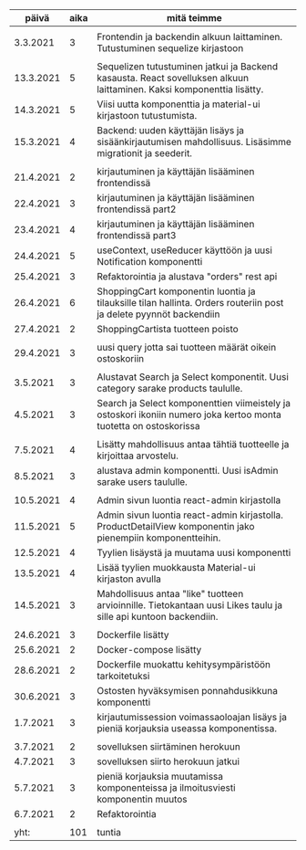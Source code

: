 | päivä     | aika | mitä teimme                                                                                                           |
| --------- | ---- | --------------------------------------------------------------------------------------------------------------------- |
|           |      |                                                                                                                       |
| 3.3.2021  | 3    | Frontendin ja backendin alkuun laittaminen. Tutustuminen sequelize kirjastoon                                         |
|           |      |                                                                                                                       |
| 13.3.2021 | 5    | Sequelizen tutustuminen jatkui ja Backend kasausta. React sovelluksen alkuun laittaminen. Kaksi komponenttia lisätty. |
| 14.3.2021 | 5    | Viisi uutta komponenttia ja material-ui kirjastoon tutustumista.                                                      |
| 15.3.2021 | 4    | Backend: uuden käyttäjän lisäys ja sisäänkirjautumisen mahdollisuus. Lisäsimme migrationit ja seederit.               |
|           |      |                                                                                                                       |
| 21.4.2021 | 2    | kirjautuminen ja käyttäjän lisääminen frontendissä                                                                    |
| 22.4.2021 | 3    | kirjautuminen ja käyttäjän lisääminen frontendissä part2                                                              |
| 23.4.2021 | 4    | kirjautuminen ja käyttäjän lisääminen frontendissä part3                                                              |
| 24.4.2021 | 5    | useContext, useReducer käyttöön ja uusi Notification komponentti                                                      |
| 25.4.2021 | 3    | Refaktorointia ja alustava "orders" rest api                                                                          |
| 26.4.2021 | 6    | ShoppingCart komponentin luontia ja tilauksille tilan hallinta. Orders routeriin post ja delete pyynnöt backendiin    |
| 27.4.2021 | 2    | ShoppingCartista tuotteen poisto                                                                                      |
|           |      |                                                                                                                       |
| 29.4.2021 | 3    | uusi query jotta sai tuotteen määrät oikein ostoskoriin                                                               |
|           |      |                                                                                                                       |
| 3.5.2021  | 3    | Alustavat Search ja Select komponentit. Uusi category sarake products taululle.                                       |
| 4.5.2021  | 3    | Search ja Select komponenttien viimeistely ja ostoskori ikoniin numero joka kertoo monta tuotetta on ostoskorissa     |
|           |      |                                                                                                                       |
| 7.5.2021  | 4    | Lisätty mahdollisuus antaa tähtiä tuotteelle ja kirjoittaa arvostelu.                                                 |
| 8.5.2021  | 3    | alustava admin komponentti. Uusi isAdmin sarake users taululle.                                                       |
|           |      |                                                                                                                       |
| 10.5.2021 | 4    | Admin sivun luontia react-admin kirjastolla                                                                           |
| 11.5.2021 | 5    | Admin sivun luontia react-admin kirjastolla. ProductDetailView komponentin jako pienempiin komponentteihin.           |
| 12.5.2021 | 4    | Tyylien lisäystä ja muutama uusi komponentti                                                                          |
| 13.5.2021 | 4    | Lisää tyylien muokkausta Material-ui kirjaston avulla                                                                 |
| 14.5.2021 | 3    | Mahdollisuus antaa "like" tuotteen arvioinnille. Tietokantaan uusi Likes taulu ja sille api kuntoon backendiin.       |
|           |      |                                                                                                                       |
| 24.6.2021 | 3    | Dockerfile lisätty                                                                                                    |
| 25.6.2021 | 2    | Docker-compose lisätty                                                                                                |
| 28.6.2021 | 2    | Dockerfile muokattu kehitysympäristöön tarkoitetuksi                                                                  |
| 30.6.2021 | 3    | Ostosten hyväksymisen ponnahdusikkuna komponentti                                                                     |
| 1.7.2021  | 3    | kirjautumissession voimassaoloajan lisäys ja pieniä korjauksia useassa komponentissa.                                 |
|           |      |                                                                                                                       |
| 3.7.2021  | 2    | sovelluksen siirtäminen herokuun                                                                                      |
| 4.7.2021  | 3    | sovelluksen siirto herokuun jatkui                                                                                    |
| 5.7.2021  | 3    | pieniä korjauksia muutamissa komponenteissa ja ilmoitusviesti komponentin muutos                                      |
| 6.7.2021  | 2    | Refaktorointia                                                                                                        |
|           |      |                                                                                                                       |
|     yht:  | 101  | tuntia                                                                                                                |